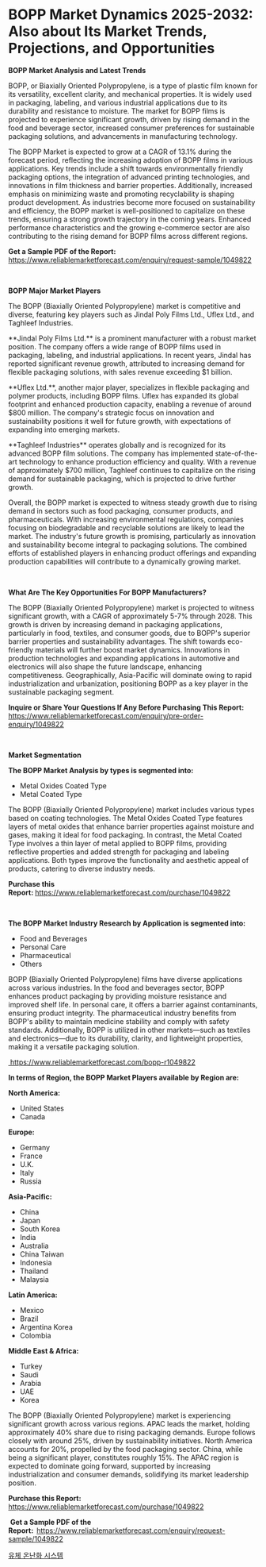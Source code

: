 <p><h1>BOPP Market Dynamics 2025-2032: Also about Its Market Trends, Projections, and Opportunities</h1></p><p><strong>BOPP Market Analysis and Latest Trends</strong></p>
<p><p>BOPP, or Biaxially Oriented Polypropylene, is a type of plastic film known for its versatility, excellent clarity, and mechanical properties. It is widely used in packaging, labeling, and various industrial applications due to its durability and resistance to moisture. The market for BOPP films is projected to experience significant growth, driven by rising demand in the food and beverage sector, increased consumer preferences for sustainable packaging solutions, and advancements in manufacturing technology.</p><p>The BOPP Market is expected to grow at a CAGR of 13.1% during the forecast period, reflecting the increasing adoption of BOPP films in various applications. Key trends include a shift towards environmentally friendly packaging options, the integration of advanced printing technologies, and innovations in film thickness and barrier properties. Additionally, increased emphasis on minimizing waste and promoting recyclability is shaping product development. As industries become more focused on sustainability and efficiency, the BOPP market is well-positioned to capitalize on these trends, ensuring a strong growth trajectory in the coming years. Enhanced performance characteristics and the growing e-commerce sector are also contributing to the rising demand for BOPP films across different regions.</p></p>
<p><strong>Get a Sample PDF of the Report:&nbsp;</strong> <a href="https://www.reliablemarketforecast.com/enquiry/request-sample/1049822?utm_campaign=1080&utm_medium=2&utm_source=Github&utm_content=ia&utm_term=16012025&utm_id=bopp">https://www.reliablemarketforecast.com/enquiry/request-sample/1049822</a></p>
<p>&nbsp;</p>
<p><strong>BOPP Major Market Players</strong></p>
<p><p>The BOPP (Biaxially Oriented Polypropylene) market is competitive and diverse, featuring key players such as Jindal Poly Films Ltd., Uflex Ltd., and Taghleef Industries. </p><p>**Jindal Poly Films Ltd.** is a prominent manufacturer with a robust market position. The company offers a wide range of BOPP films used in packaging, labeling, and industrial applications. In recent years, Jindal has reported significant revenue growth, attributed to increasing demand for flexible packaging solutions, with sales revenue exceeding $1 billion.</p><p>**Uflex Ltd.**, another major player, specializes in flexible packaging and polymer products, including BOPP films. Uflex has expanded its global footprint and enhanced production capacity, enabling a revenue of around $800 million. The company's strategic focus on innovation and sustainability positions it well for future growth, with expectations of expanding into emerging markets.</p><p>**Taghleef Industries** operates globally and is recognized for its advanced BOPP film solutions. The company has implemented state-of-the-art technology to enhance production efficiency and quality. With a revenue of approximately $700 million, Taghleef continues to capitalize on the rising demand for sustainable packaging, which is projected to drive further growth.</p><p>Overall, the BOPP market is expected to witness steady growth due to rising demand in sectors such as food packaging, consumer products, and pharmaceuticals. With increasing environmental regulations, companies focusing on biodegradable and recyclable solutions are likely to lead the market. The industry's future growth is promising, particularly as innovation and sustainability become integral to packaging solutions. The combined efforts of established players in enhancing product offerings and expanding production capabilities will contribute to a dynamically growing market.</p></p>
<p>&nbsp;</p>
<p><strong>What Are The Key Opportunities For BOPP Manufacturers?</strong></p>
<p><p>The BOPP (Biaxially Oriented Polypropylene) market is projected to witness significant growth, with a CAGR of approximately 5-7% through 2028. This growth is driven by increasing demand in packaging applications, particularly in food, textiles, and consumer goods, due to BOPP's superior barrier properties and sustainability advantages. The shift towards eco-friendly materials will further boost market dynamics. Innovations in production technologies and expanding applications in automotive and electronics will also shape the future landscape, enhancing competitiveness. Geographically, Asia-Pacific will dominate owing to rapid industrialization and urbanization, positioning BOPP as a key player in the sustainable packaging segment.</p></p>
<p><strong>Inquire or Share Your Questions If Any Before Purchasing This Report:</strong> <a href="https://www.reliablemarketforecast.com/enquiry/pre-order-enquiry/1049822?utm_campaign=1080&utm_medium=2&utm_source=Github&utm_content=ia&utm_term=16012025&utm_id=bopp">https://www.reliablemarketforecast.com/enquiry/pre-order-enquiry/1049822</a></p>
<p>&nbsp;</p>
<p><strong>Market Segmentation</strong></p>
<p><strong>The BOPP Market Analysis by types is segmented into:</strong></p>
<p><ul><li>Metal Oxides Coated Type</li><li>Metal Coated Type</li></ul></p>
<p><p>The BOPP (Biaxially Oriented Polypropylene) market includes various types based on coating technologies. The Metal Oxides Coated Type features layers of metal oxides that enhance barrier properties against moisture and gases, making it ideal for food packaging. In contrast, the Metal Coated Type involves a thin layer of metal applied to BOPP films, providing reflective properties and added strength for packaging and labeling applications. Both types improve the functionality and aesthetic appeal of products, catering to diverse industry needs.</p></p>
<p><strong>Purchase this Report:&nbsp;</strong><a href="https://www.reliablemarketforecast.com/purchase/1049822?utm_campaign=1080&utm_medium=2&utm_source=Github&utm_content=ia&utm_term=16012025&utm_id=bopp">https://www.reliablemarketforecast.com/purchase/1049822</a></p>
<p>&nbsp;</p>
<p><strong>The BOPP Market Industry Research by Application is segmented into:</strong></p>
<p><ul><li>Food and Beverages</li><li>Personal Care</li><li>Pharmaceutical</li><li>Others</li></ul></p>
<p><p>BOPP (Biaxially Oriented Polypropylene) films have diverse applications across various industries. In the food and beverages sector, BOPP enhances product packaging by providing moisture resistance and improved shelf life. In personal care, it offers a barrier against contaminants, ensuring product integrity. The pharmaceutical industry benefits from BOPP's ability to maintain medicine stability and comply with safety standards. Additionally, BOPP is utilized in other markets—such as textiles and electronics—due to its durability, clarity, and lightweight properties, making it a versatile packaging solution.</p></p>
<p><a href="https://www.reliablemarketforecast.com/bopp-r1049822?utm_campaign=1080&utm_medium=2&utm_source=Github&utm_content=ia&utm_term=16012025&utm_id=bopp">&nbsp;https://www.reliablemarketforecast.com/bopp-r1049822</a></p>
<p><strong>In terms of Region, the BOPP Market Players available by Region are:</strong></p>
<p>
    <p> <strong> North America: </strong>
        <ul>
            <li>United States</li>
            <li>Canada</li>
        </ul>
        </p> 
    <p> <strong> Europe: </strong>
        <ul>
            <li>Germany</li>
            <li>France</li>
            <li>U.K.</li>
            <li>Italy</li>
            <li>Russia</li>
        </ul>
        </p> 
    <p> <strong> Asia-Pacific: </strong>
        <ul>
            <li>China</li>
            <li>Japan</li>
            <li>South Korea</li>
            <li>India</li>
            <li>Australia</li>
            <li>China Taiwan</li>
            <li>Indonesia</li>
            <li>Thailand</li>
            <li>Malaysia</li>
        </ul>
        </p> 
    <p> <strong> Latin America: </strong>
        <ul>
            <li>Mexico</li>
            <li>Brazil</li>
            <li>Argentina Korea</li>
            <li>Colombia</li>
        </ul>
        </p> 
    <p> <strong> Middle East & Africa: </strong>
        <ul>
            <li>Turkey</li>
            <li>Saudi</li>
            <li>Arabia</li>
            <li>UAE</li>
            <li>Korea</li>
        </ul>
    </p>
    </p>
<p><p>The BOPP (Biaxially Oriented Polypropylene) market is experiencing significant growth across various regions. APAC leads the market, holding approximately 40% share due to rising packaging demands. Europe follows closely with around 25%, driven by sustainability initiatives. North America accounts for 20%, propelled by the food packaging sector. China, while being a significant player, constitutes roughly 15%. The APAC region is expected to dominate going forward, supported by increasing industrialization and consumer demands, solidifying its market leadership position.</p></p>
<p><strong>Purchase this Report: </strong><a href="https://www.reliablemarketforecast.com/purchase/1049822?utm_campaign=1080&utm_medium=2&utm_source=Github&utm_content=ia&utm_term=16012025&utm_id=bopp">https://www.reliablemarketforecast.com/purchase/1049822</a></p>
<p>&nbsp;<strong>Get a Sample PDF of the Report:&nbsp;&nbsp;</strong><a href="https://www.reliablemarketforecast.com/enquiry/request-sample/1049822?utm_campaign=1080&utm_medium=2&utm_source=Github&utm_content=ia&utm_term=16012025&utm_id=bopp">https://www.reliablemarketforecast.com/enquiry/request-sample/1049822</a></p>
<p><strong></strong></p>
<p><p><a href="https://github.com/sougarounis/Market-Research-Report-List-6/blob/main/905257631339.md?utm_campaign=1080&utm_medium=2&utm_source=Github&utm_content=ia&utm_term=16012025&utm_id=bopp">유체 온난화 시스템</a></p></p>